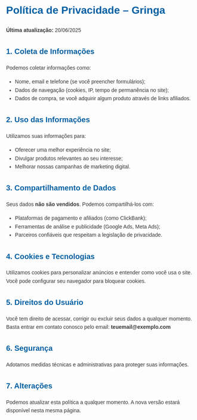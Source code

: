 <!DOCTYPE html>
<html lang="pt">
<head>
  <meta charset="UTF-8">
  <meta name="viewport" content="width=device-width, initial-scale=1.0">
  <title>Política de Privacidade - Gringa</title>
  <style>
    body { font-family: Arial, sans-serif; margin: 40px; line-height: 1.6; color: #333; }
    h1, h2 { color: #005fa3; }
    h1 { font-size: 28px; }
    h2 { font-size: 20px; margin-top: 30px; }
    p { margin-bottom: 15px; }
  </style>
</head>
<body>
  <h1>Política de Privacidade – Gringa</h1>
  <p><strong>Última atualização:</strong> 20/06/2025</p>

  <h2>1. Coleta de Informações</h2>
  <p>Podemos coletar informações como:</p>
  <ul>
    <li>Nome, email e telefone (se você preencher formulários);</li>
    <li>Dados de navegação (cookies, IP, tempo de permanência no site);</li>
    <li>Dados de compra, se você adquirir algum produto através de links afiliados.</li>
  </ul>

  <h2>2. Uso das Informações</h2>
  <p>Utilizamos suas informações para:</p>
  <ul>
    <li>Oferecer uma melhor experiência no site;</li>
    <li>Divulgar produtos relevantes ao seu interesse;</li>
    <li>Melhorar nossas campanhas de marketing digital.</li>
  </ul>

  <h2>3. Compartilhamento de Dados</h2>
  <p>Seus dados <strong>não são vendidos</strong>. Podemos compartilhá-los com:</p>
  <ul>
    <li>Plataformas de pagamento e afiliados (como ClickBank);</li>
    <li>Ferramentas de análise e publicidade (Google Ads, Meta Ads);</li>
    <li>Parceiros confiáveis que respeitam a legislação de privacidade.</li>
  </ul>

  <h2>4. Cookies e Tecnologias</h2>
  <p>Utilizamos cookies para personalizar anúncios e entender como você usa o site. Você pode configurar seu navegador para bloquear cookies.</p>

  <h2>5. Direitos do Usuário</h2>
  <p>Você tem direito de acessar, corrigir ou excluir seus dados a qualquer momento. Basta entrar em contato conosco pelo email: <strong>teuemail@exemplo.com</strong></p>

  <h2>6. Segurança</h2>
  <p>Adotamos medidas técnicas e administrativas para proteger suas informações.</p>

  <h2>7. Alterações</h2>
  <p>Podemos atualizar esta política a qualquer momento. A nova versão estará disponível nesta mesma página.</p>
</body>
</html>
